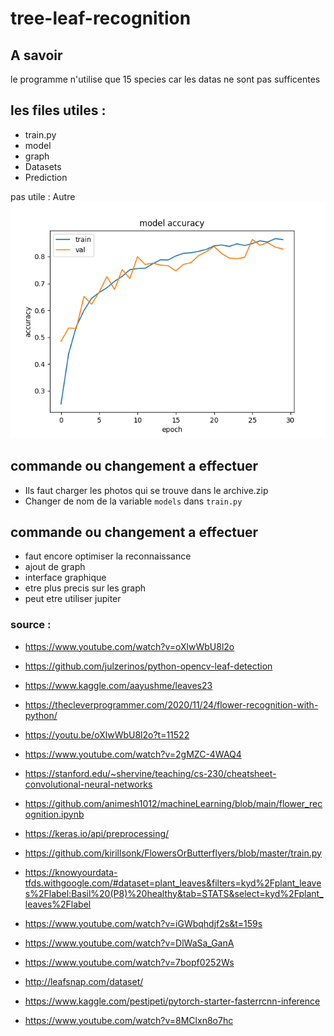 # tree-leaf-recognition

## A savoir 
le programme n'utilise que 15 species car les datas ne sont pas sufficentes
## les files utiles :

- train.py
- model
- graph
- Datasets
- Prediction

pas utile : Autre 
![graph](https://github.com/louisbau/tree-leaf-recognition/blob/main/graph/model_accuracymodel_01.png)
## commande ou changement a effectuer

- Ils faut charger les photos qui se trouve dans le archive.zip
- Changer de nom de la variable `models` dans `train.py`

## commande ou changement a effectuer

- faut encore optimiser la reconnaissance
- ajout de graph 
- interface graphique
- etre plus precis sur les graph
- peut etre utiliser jupiter

### source : 

- https://www.youtube.com/watch?v=oXlwWbU8l2o

- https://github.com/julzerinos/python-opencv-leaf-detection
- https://www.kaggle.com/aayushme/leaves23
- https://thecleverprogrammer.com/2020/11/24/flower-recognition-with-python/
- https://youtu.be/oXlwWbU8l2o?t=11522
- https://www.youtube.com/watch?v=2gMZC-4WAQ4
- https://stanford.edu/~shervine/teaching/cs-230/cheatsheet-convolutional-neural-networks
- https://github.com/animesh1012/machineLearning/blob/main/flower_recognition.ipynb
- https://keras.io/api/preprocessing/
- https://github.com/kirillsonk/FlowersOrButterflyers/blob/master/train.py
- https://knowyourdata-tfds.withgoogle.com/#dataset=plant_leaves&filters=kyd%2Fplant_leaves%2Flabel:Basil%20(P8)%20healthy&tab=STATS&select=kyd%2Fplant_leaves%2Flabel
- https://www.youtube.com/watch?v=iGWbqhdjf2s&t=159s
- https://www.youtube.com/watch?v=DlWaSa_GanA
- https://www.youtube.com/watch?v=7bopf0252Ws
- http://leafsnap.com/dataset/
- https://www.kaggle.com/pestipeti/pytorch-starter-fasterrcnn-inference
- https://www.youtube.com/watch?v=8MClxn8o7hc
